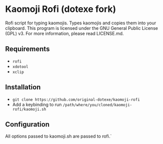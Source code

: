 # Kaomoji Rofi (dotexe fork)
Rofi script for typing kaomojis. Types kaomojis and copies them into your clipboard.
This program is licensed under the GNU General Public License (GPL) v3. For more information, please read LICENSE.md.

## Requirements
+ `rofi`
+ `xdotool`
+ `xclip`

## Installation
+ `git clone https://github.com/original-dotexe/kaomoji-rofi`
+ Add a keybinding to run `/path/where/you/cloned/kaomoji-rofi/kaomoji.sh`

## Configuration
All options passed to kaomoji.sh are passed to rofi.`
